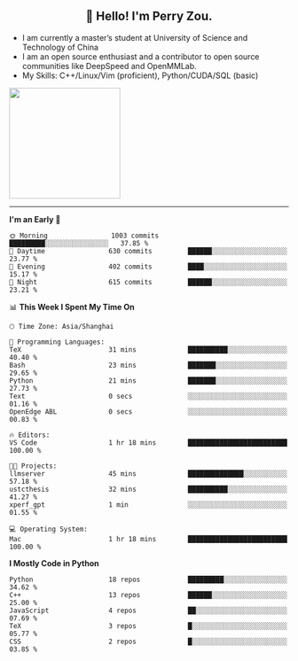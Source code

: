 <h2 align="center">👋 Hello! I'm Perry Zou.</h2>

- I am currently a master’s student at University of Science and Technology of China
- I am an open source enthusiast and a contributor to open source communities like DeepSpeed and OpenMMLab.
- My Skills: C++/Linux/Vim (proficient), Python/CUDA/SQL (basic)

<img height=200 align="center" src="https://github-readme-stats.vercel.app/api?username=zonepg" />

-------

<!--START_SECTION:waka-->
**I'm an Early 🐤** 

```text
🌞 Morning                1003 commits        █████████░░░░░░░░░░░░░░░░   37.85 % 
🌆 Daytime                630 commits         ██████░░░░░░░░░░░░░░░░░░░   23.77 % 
🌃 Evening                402 commits         ████░░░░░░░░░░░░░░░░░░░░░   15.17 % 
🌙 Night                  615 commits         ██████░░░░░░░░░░░░░░░░░░░   23.21 % 
```


📊 **This Week I Spent My Time On** 

```text
🕑︎ Time Zone: Asia/Shanghai

💬 Programming Languages: 
TeX                      31 mins             ██████████░░░░░░░░░░░░░░░   40.40 % 
Bash                     23 mins             ███████░░░░░░░░░░░░░░░░░░   29.65 % 
Python                   21 mins             ███████░░░░░░░░░░░░░░░░░░   27.73 % 
Text                     0 secs              ░░░░░░░░░░░░░░░░░░░░░░░░░   01.16 % 
OpenEdge ABL             0 secs              ░░░░░░░░░░░░░░░░░░░░░░░░░   00.83 % 

🔥 Editors: 
VS Code                  1 hr 18 mins        █████████████████████████   100.00 % 

🐱‍💻 Projects: 
llmserver                45 mins             ██████████████░░░░░░░░░░░   57.18 % 
ustcthesis               32 mins             ██████████░░░░░░░░░░░░░░░   41.27 % 
xperf_gpt                1 min               ░░░░░░░░░░░░░░░░░░░░░░░░░   01.55 % 

💻 Operating System: 
Mac                      1 hr 18 mins        █████████████████████████   100.00 % 
```

**I Mostly Code in Python** 

```text
Python                   18 repos            █████████░░░░░░░░░░░░░░░░   34.62 % 
C++                      13 repos            ██████░░░░░░░░░░░░░░░░░░░   25.00 % 
JavaScript               4 repos             ██░░░░░░░░░░░░░░░░░░░░░░░   07.69 % 
TeX                      3 repos             █░░░░░░░░░░░░░░░░░░░░░░░░   05.77 % 
CSS                      2 repos             █░░░░░░░░░░░░░░░░░░░░░░░░   03.85 % 
```




<!--END_SECTION:waka-->
